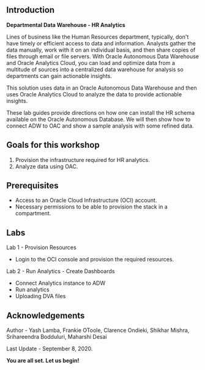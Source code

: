 ## Introduction

**Departmental Data Warehouse - HR Analytics**

Lines of business like the Human Resources department, typically, don't have timely or efficient access to data and information. Analysts gather the data manually, work with it on an individual basis, and then share copies of files through email or file servers. With Oracle Autonomous Data Warehouse and Oracle Analytics Cloud, you can load and optimize data from a multitude of sources into a centralized data warehouse for analysis so departments can gain actionable insights.

This solution uses data in an Oracle Autonomous Data Warehouse and then uses Oracle Analytics Cloud to analyze the data to provide actionable insights.

These lab guides provide directions on how one can install the HR schema available on the Oracle Autonomous Database. We will then show how to connect ADW to OAC and show a sample analysis with some refined data.

## Goals for this workshop
1. Provision the infrastructure required for HR analytics.
2. Analyze data using OAC.

## Prerequisites
- Access to an Oracle Cloud Infrastructure (OCI) account.
- Necessary permissions to be able to provision the stack in a compartment.

## Labs
Lab 1 - Provision Resources
- Login to the OCI console and provision the required resources. 

Lab 2 - Run Analytics - Create Dashboards

- Connect Analytics instance to ADW
- Run analytics
- Uploading DVA files

## Acknowledgements

Author - Yash Lamba, Frankie OToole, Clarence Ondieki, Shikhar Mishra, Srihareendra Bodduluri, Maharshi Desai 

Last Update - September 8, 2020.

**You are all set. Let us begin!**